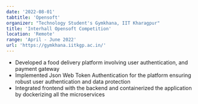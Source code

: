 ```yaml
---
date: '2022-08-01'
tabtitle: 'Opensoft'
organizer: "Technology Student's Gymkhana, IIT Kharagpur"
title: 'Interhall Opensoft Competition'
location: 'Remote'
range: 'April - June 2022'
url: 'https://gymkhana.iitkgp.ac.in/'
---
```


- Developed a food delivery platform involving user authentication, and payment gateway
- Implemented Json Web Token Authentication for the platform ensuring robust user authentication and data protection
- Integrated frontend with the backend and containerized the application by dockerizing all the microservices
